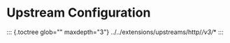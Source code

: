 Upstream Configuration
======================

::: {.toctree glob="" maxdepth="3"}
../../extensions/upstreams/http/*/v3/*\*
:::
